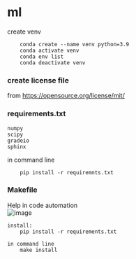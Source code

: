 # ml

create venv
````
    conda create --name venv python=3.9
    conda activate venv
    conda env list
    conda deactivate venv
````

### create license file
from https://opensource.org/license/mit/

### requirements.txt

````
numpy
scipy
gradeio
sphinx
````

in command line 
````
    pip install -r requiremnts.txt
````

### Makefile
Help in code automation <br>
![image](https://github.com/abdulmukit98/ml/assets/56398175/9a5f3984-b2cf-4063-ac29-8929fe9beaaf)

````
install:
    pip install -r requirements.txt

in command line 
    make install
````
